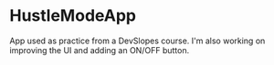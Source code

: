 # HustleModeApp
App used as practice from a DevSlopes course. I'm also working on improving the UI and adding an ON/OFF button.

